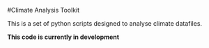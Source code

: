 #Climate Analysis Toolkit

This is a set of python scripts designed to analyse climate datafiles.


**This code is currently in development**
